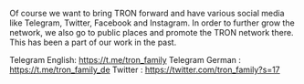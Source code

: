 Of course we want to bring TRON forward and have various social media like Telegram, Twitter, Facebook and Instagram. In order to further grow the network, we also go to public places and promote the TRON network there. This has been a part of our work in the past.

Telegram English: https://t.me/tron_family
Telegram German : https://t.me/tron_family_de
Twitter         : https://twitter.com/tron_family?s=17
